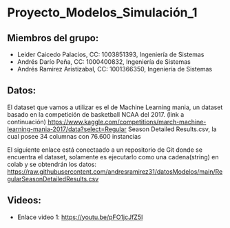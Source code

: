 # Proyecto_Modelos_Simulación_1
## Miembros del grupo: 
  * Leider Caicedo Palacios, CC: 1003851393, Ingeniería de Sistemas
  * Andrés Darío Peña, CC: 1000400832, Ingeniería de Sistemas
  * Andrés Ramirez Aristizabal, CC: 1001366350, Ingeniería de Sistemas

## Datos: 
El dataset que vamos a utilizar es el de Machine Learning mania, un dataset basado en la competición de basketball NCAA del 2017. (link a continuación)
https://www.kaggle.com/competitions/march-machine-learning-mania-2017/data?select=Regular Season Detailed Results.csv, la cual posee 34 columnas con 76.600 instancias

El siguiente enlace está conectaado a un repositorio de Git donde se encuentra el dataset, solamente es ejecutarlo como una cadena(string) en colab y se obtendrán los datos: https://raw.githubusercontent.com/andresramirez31/datosModelos/main/RegularSeasonDetailedResults.csv


## Videos:
* Enlace video 1: https://youtu.be/pFO1jcJfZ5I
